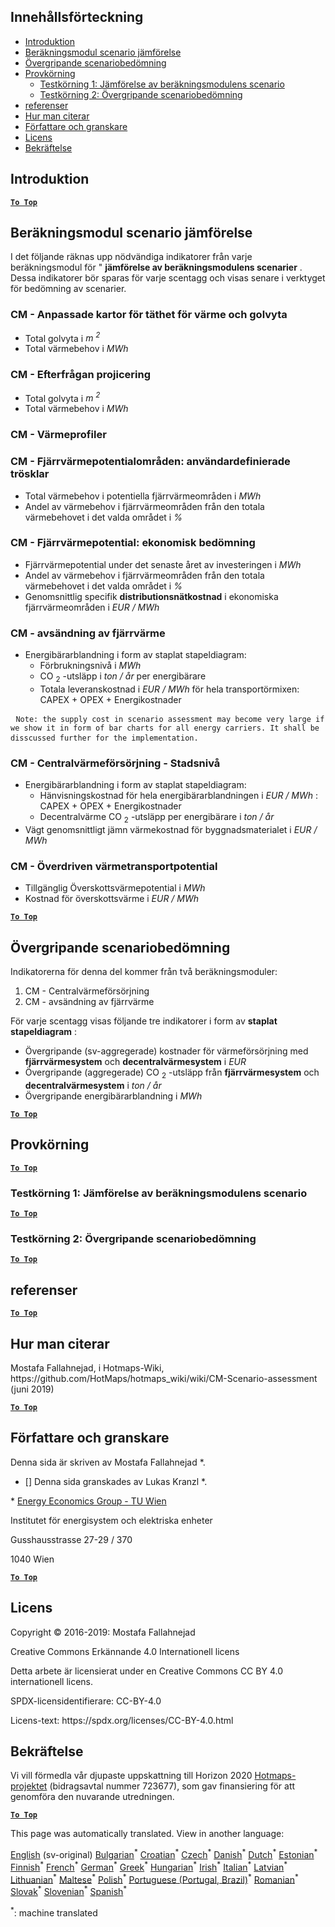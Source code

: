 <h2> Innehållsförteckning </h2><ul><li> <a href="#introduction">Introduktion</a> </li><li> <a href="#Calculation-module-scenario-comparison">Beräkningsmodul scenario jämförelse</a> </li><li> <a href="#Overall-scenario-assessment">Övergripande scenariobedömning</a> </li><li> <a href="#sample-run">Provkörning</a> <ul><li> <a href="#test-run-1-calculation-module-scenario-comparison">Testkörning 1: Jämförelse av beräkningsmodulens scenario</a> </li><li> <a href="#test-run-2-overall-scenario-assessment">Testkörning 2: Övergripande scenariobedömning</a> </li></ul></li><li> <a href="#references">referenser</a> </li><li> <a href="#how-to-cite">Hur man citerar</a> </li><li> <a href="#authors-and-reviewers">Författare och granskare</a> </li><li> <a href="#license">Licens</a> </li><li> <a href="#acknowledgement">Bekräftelse</a> </li></ul><h2> Introduktion </h2><p><ins> <code><strong><a href="#table-of-contents">To Top</a></strong></code> </ins> </p><h2> Beräkningsmodul scenario jämförelse </h2><p> I det följande räknas upp nödvändiga indikatorer från varje beräkningsmodul för &quot; <strong>jämförelse av beräkningsmodulens scenarier</strong> . Dessa indikatorer bör sparas för varje scentagg och visas senare i verktyget för bedömning av scenarier. </p><h3> CM - Anpassade kartor för täthet för värme och golvyta </h3><ul><li> Total golvyta i <em><em>m <sup>2</sup></em></em> </li><li> Total värmebehov i <em><em>MWh</em></em> </li></ul><h3> CM - Efterfrågan projicering </h3><ul><li> Total golvyta i <em><em>m <sup>2</sup></em></em> </li><li> Total värmebehov i <em><em>MWh</em></em> </li></ul><h3> CM - Värmeprofiler </h3><h3> CM - Fjärrvärmepotentialområden: användardefinierade trösklar </h3><ul><li> Total värmebehov i potentiella fjärrvärmeområden i <em><em>MWh</em></em> </li><li> Andel av värmebehov i fjärrvärmeområden från den totala värmebehovet i det valda området i <em><em>%</em></em> </li></ul><h3> CM - Fjärrvärmepotential: ekonomisk bedömning </h3><ul><li> Fjärrvärmepotential under det senaste året av investeringen i <em><em>MWh</em></em> </li><li> Andel av värmebehov i fjärrvärmeområden från den totala värmebehovet i det valda området i <em><em>%</em></em> </li><li> Genomsnittlig specifik <strong>distributionsnätkostnad</strong> i ekonomiska fjärrvärmeområden i <em><em>EUR / MWh</em></em> </li></ul><h3> CM - avsändning av fjärrvärme </h3><ul><li> Energibärarblandning i form av staplat stapeldiagram: <ul><li> Förbrukningsnivå i <em><em>MWh</em></em> </li><li> CO <sub>2</sub> -utsläpp i <em><em>ton / år</em></em> per energibärare </li><li> Totala leveranskostnad i <em><em>EUR / MWh</em></em> för hela transportörmixen: CAPEX + OPEX + Energikostnader </li></ul></li></ul><pre> <code>Note: the supply cost in scenario assessment may become very large if we show it in form of bar charts for all energy carriers. It shall be disscussed further for the implementation.</code> </pre><h3> CM - Centralvärmeförsörjning - Stadsnivå </h3><ul><li> Energibärarblandning i form av staplat stapeldiagram: <ul><li> Hänvisningskostnad för hela energibärarblandningen i <em><em>EUR / MWh</em></em> : CAPEX + OPEX + Energikostnader </li><li> Decentralvärme CO <sub>2</sub> -utsläpp per energibärare i <em><em>ton / år</em></em> </li></ul></li><li> Vägt genomsnittligt jämn värmekostnad för byggnadsmaterialet i <em><em>EUR / MWh</em></em> </li></ul><h3> CM - Överdriven värmetransportpotential </h3><ul><li> Tillgänglig Överskottsvärmepotential i <em><em>MWh</em></em> </li><li> Kostnad för överskottsvärme i <em><em>EUR / MWh</em></em> </li></ul><p><ins> <code><strong><a href="#table-of-contents">To Top</a></strong></code> </ins> </p><h2> Övergripande scenariobedömning </h2><p> Indikatorerna för denna del kommer från två beräkningsmoduler: </p><ol><li> CM - Centralvärmeförsörjning </li><li> CM - avsändning av fjärrvärme </li></ol><p> För varje scentagg visas följande tre indikatorer i form av <strong>staplat stapeldiagram</strong> : </p><ul><li> Övergripande (sv-aggregerade) kostnader för värmeförsörjning med <strong>fjärrvärmesystem</strong> och <strong>decentralvärmesystem</strong> i <em><em>EUR</em></em> </li><li> Övergripande (aggregerade) CO <sub>2</sub> -utsläpp från <strong>fjärrvärmesystem</strong> och <strong>decentralvärmesystem</strong> i <em><em>ton / år</em></em> </li><li> Övergripande energibärarblandning i <em><em>MWh</em></em> </li></ul><p><ins> <code><strong><a href="#table-of-contents">To Top</a></strong></code> </ins> </p><h2> Provkörning </h2><p><ins> <code><strong><a href="#table-of-contents">To Top</a></strong></code> </ins> </p><h3> Testkörning 1: Jämförelse av beräkningsmodulens scenario </h3><p><ins> <code><strong><a href="#table-of-contents">To Top</a></strong></code> </ins> </p><h3> Testkörning 2: Övergripande scenariobedömning </h3><p><ins> <code><strong><a href="#table-of-contents">To Top</a></strong></code> </ins> </p><h2> referenser </h2><p><ins> <code><strong><a href="#table-of-contents">To Top</a></strong></code> </ins> </p><h2> Hur man citerar </h2><p> Mostafa Fallahnejad, i Hotmaps-Wiki, https://github.com/HotMaps/hotmaps_wiki/wiki/CM-Scenario-assessment (juni 2019) </p><p><ins> <code><strong><a href="#table-of-contents">To Top</a></strong></code> </ins> </p><h2> Författare och granskare </h2><p> Denna sida är skriven av Mostafa Fallahnejad *. </p><ul><li> [] Denna sida granskades av Lukas Kranzl *. </li></ul><p> * <a href="https://eeg.tuwien.ac.at/">Energy Economics Group - TU Wien</a> </p><p> Institutet för energisystem och elektriska enheter </p><p> Gusshausstrasse 27-29 / 370 </p><p> 1040 Wien </p><p><ins> <code><strong><a href="#table-of-contents">To Top</a></strong></code> </ins> </p><h2> Licens </h2><p> Copyright © 2016-2019: Mostafa Fallahnejad </p><p> Creative Commons Erkännande 4.0 Internationell licens </p><p> Detta arbete är licensierat under en Creative Commons CC BY 4.0 internationell licens. </p><p> SPDX-licensidentifierare: CC-BY-4.0 </p><p> Licens-text: https://spdx.org/licenses/CC-BY-4.0.html </p><h2> Bekräftelse </h2><p> Vi vill förmedla vår djupaste uppskattning till Horizon 2020 <a href="https://www.hotmaps-project.eu">Hotmaps-projektet</a> (bidragsavtal nummer 723677), som gav finansiering för att genomföra den nuvarande utredningen. </p><p><ins> <code><strong><a href="#table-of-contents">To Top</a></strong></code> </ins> </p>

This page was automatically translated. View in another language:

[English](../en/CM-Scenario-assessment.md) (sv-original) [Bulgarian](../bg/CM-Scenario-assessment.md)<sup>\*</sup> [Croatian](../hr/CM-Scenario-assessment.md)<sup>\*</sup> [Czech](../cs/CM-Scenario-assessment.md)<sup>\*</sup> [Danish](../da/CM-Scenario-assessment.md)<sup>\*</sup> [Dutch](../nl/CM-Scenario-assessment.md)<sup>\*</sup> [Estonian](../et/CM-Scenario-assessment.md)<sup>\*</sup> [Finnish](../fi/CM-Scenario-assessment.md)<sup>\*</sup> [French](../fr/CM-Scenario-assessment.md)<sup>\*</sup> [German](../de/CM-Scenario-assessment.md)<sup>\*</sup> [Greek](../el/CM-Scenario-assessment.md)<sup>\*</sup> [Hungarian](../hu/CM-Scenario-assessment.md)<sup>\*</sup> [Irish](../ga/CM-Scenario-assessment.md)<sup>\*</sup> [Italian](../it/CM-Scenario-assessment.md)<sup>\*</sup> [Latvian](../lv/CM-Scenario-assessment.md)<sup>\*</sup> [Lithuanian](../lt/CM-Scenario-assessment.md)<sup>\*</sup> [Maltese](../mt/CM-Scenario-assessment.md)<sup>\*</sup> [Polish](../pl/CM-Scenario-assessment.md)<sup>\*</sup> [Portuguese (Portugal, Brazil)](../pt/CM-Scenario-assessment.md)<sup>\*</sup> [Romanian](../ro/CM-Scenario-assessment.md)<sup>\*</sup> [Slovak](../sk/CM-Scenario-assessment.md)<sup>\*</sup> [Slovenian](../sl/CM-Scenario-assessment.md)<sup>\*</sup> [Spanish](../es/CM-Scenario-assessment.md)<sup>\*</sup>  

<sup>\*</sup>: machine translated
